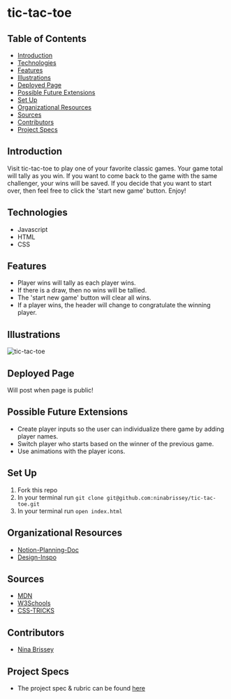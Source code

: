 # tic-tac-toe

## Table of Contents
  - [Introduction](#introduction)
  - [Technologies](#technologies)
  - [Features](#features)
  - [Illustrations](#illustrations)
  - [Deployed Page](#deployed-page)
  - [Possible Future Extensions](#possible-future-extensions)
  - [Set Up](#set-up)
  - [Organizational Resources](#organizational-resources)
  - [Sources](#sources)
  - [Contributors](#contributors)
  - [Project Specs](#project-specs)

## Introduction

  Visit tic-tac-toe to play one of your favorite classic games. Your game total will tally as you win. If you want to come back to the game with the same challenger, your wins will be saved. If you decide that you want to start over, then feel free to click the 'start new game' button. Enjoy!

## Technologies
  - Javascript
  - HTML
  - CSS

## Features

   - Player wins will tally as each player wins.
   - If there is a draw, then no wins will be tallied.
   - The 'start new game' button will clear all wins.
   - If a player wins, the header will change to congratulate the winning player.

## Illustrations

![tic-tac-toe](https://user-images.githubusercontent.com/80136642/122146235-85390200-ce0b-11eb-8f74-c8fcb517f966.gif)

## Deployed Page

Will post when page is public!

## Possible Future Extensions

  - Create player inputs so the user can individualize there game by adding player names.
  - Switch player who starts based on the winner of the previous game.
  - Use animations with the player icons.

## Set Up

1. Fork this repo  
2. In your terminal run ```git clone git@github.com:ninabrissey/tic-tac-toe.git```
3. In your terminal run ```open index.html```

## Organizational Resources
- [Notion-Planning-Doc](https://www.notion.so/Final-MOD1-638f24a43d614a6d88189775d6844683)
- [Design-Inspo](https://miro.com/app/board/o9J_l_mP1do=/)

## Sources
  - [MDN](http://developer.mozilla.org/en-US/)
  - [W3Schools](https://www.w3schools.com/)
  - [CSS-TRICKS](https://css-tricks.com/)

## Contributors
  - [Nina Brissey](https://github.com/ninabrissey)

## Project Specs
  - The project spec & rubric can be found [here](https://frontend.turing.edu/projects/module-1/tic-tac-toe-solo.html)

